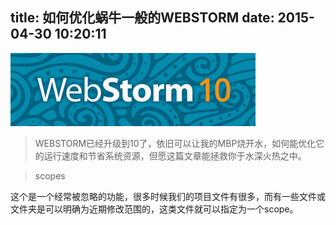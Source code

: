 title: 如何优化蜗牛一般的WEBSTORM
date: 2015-04-30 10:20:11
---

![](/statics/how-to-speed-up-webstorm.png)

> WEBSTORM已经升级到10了，依旧可以让我的MBP烧开水，如何能优化它的运行速度和节省系统资源，但愿这篇文章能拯救你于水深火热之中。

<!--more-->

> scopes

这个是一个经常被忽略的功能，很多时候我们的项目文件有很多，而有一些文件或文件夹是可以明确为近期修改范围的，这类文件就可以指定为一个scope。